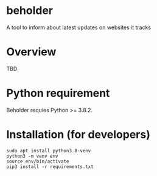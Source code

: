 # beholder
A tool to inform about latest updates on websites it tracks

# Overview
TBD

# Python requirement
Beholder requies Python >= 3.8.2.

# Installation (for developers)

    sudo apt install python3.8-venv
    python3 -m venv env
    source env/bin/activate
    pip3 install -r requirements.txt


